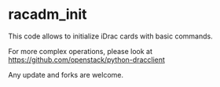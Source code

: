 # racadm_init

This code allows to initialize iDrac cards with basic commands.

For more complex operations, please look at https://github.com/openstack/python-dracclient

Any update and forks are welcome.
